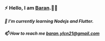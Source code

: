 ### ⚡ Hello, I am [Baran].👋👋 
##### 🌱 I’m currently learning Nodejs and Flutter. 
##### 📫 How to reach me baran.ylcn21@gmail.com 
[Baran]: <https://www.linkedin.com/in/byalcin21/>
